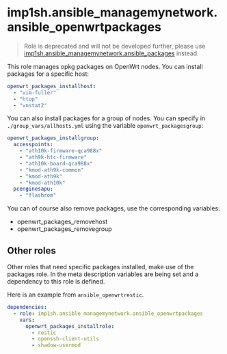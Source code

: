 # imp1sh.ansible_managemynetwork.ansible_openwrtpackages

> Role is deprecated and will not be developed further, please use [imp1sh.ansible_managemynetwork.ansible_packages](https://github.com/imp1sh/ansible_managemynetwork/tree/main/roles/ansible_packages) instead.

This role manages opkg packages on OpenWrt nodes.
You can install packages for a specific host:

```yaml
openwrt_packages_installhost:
  - "vim-fuller"
  - "htop"
  - "vnstat2"
```

You can also install packages for a group of nodes. You can specify in `./group_vars/allhosts.yml` using the variable `openwrt_packagesgroup`:

```yaml
openwrt_packages_installgroup:
  accesspoints:
    - "ath10k-firmware-qca988x"
    - "ath9k-htc-firmware"
    - "ath10k-board-qca988x"
    - "kmod-ath9k-common"
    - "kmod-ath9k"
    - "kmod-ath10k"
  pcenginesapu:
    - "flashrom"
```
You can of course also remove packages, use the corresponding variables:

* openwrt_packages_removehost
* openwrt_packages_removegroup

## Other roles 
Other roles that need specific packages installed, make use of the packages role. In the meta description variables are being set and a dependency to this role is defined. 

Here is an example from `ansible_openwrtrestic`.
```yaml
dependencies:
  - role: imp1sh.ansible_managemynetwork.ansible_openwrtpackages
    vars:
      openwrt_packages_installrole:
        - restic
        - openssh-client-utils
        - shadow-usermod
```
